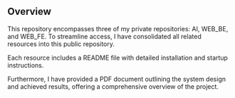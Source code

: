 ## Overview

This repository encompasses three of my private repositories: AI, WEB_BE, and WEB_FE. To streamline access, I have consolidated all related resources into this public repository.

Each resource includes a README file with detailed installation and startup instructions.

Furthermore, I have provided a PDF document outlining the system design and achieved results, offering a comprehensive overview of the project.